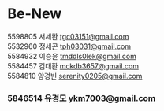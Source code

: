 # Be-New

5598805 서세환 tgc03151@gmail.com  
5532960 정세곤 tph03031@gmail.com  
5584932 이승윤 tmddls0lek@gmail.com  
5584457 김대환 mckdb3657@gmail.com  
5584810 양경빈 serenity0205@gmail.com

### 5846514 유경모 ykm7003@gmail.com
